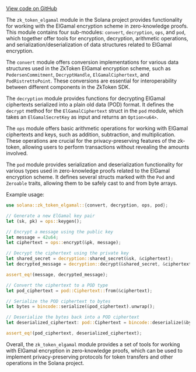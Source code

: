 [View code on GitHub](https://github.com/solana-labs/solana/tree/master/na/zk-token-sdk/src/zk_token_elgamal)

The `zk_token_elgamal` module in the Solana project provides functionality for working with the ElGamal encryption scheme in zero-knowledge proofs. This module contains four sub-modules: `convert`, `decryption`, `ops`, and `pod`, which together offer tools for encryption, decryption, arithmetic operations, and serialization/deserialization of data structures related to ElGamal encryption.

The `convert` module offers conversion implementations for various data structures used in the ZkToken ElGamal encryption scheme, such as `PedersenCommitment`, `DecryptHandle`, `ElGamalCiphertext`, and `PodRistrettoPoint`. These conversions are essential for interoperability between different components in the ZkToken SDK.

The `decryption` module provides functions for decrypting ElGamal ciphertexts serialized into a plain old data (POD) format. It defines the `decrypt` method for the `ElGamalCiphertext` struct in the `pod` module, which takes an `ElGamalSecretKey` as input and returns an `Option<u64>`.

The `ops` module offers basic arithmetic operations for working with ElGamal ciphertexts and keys, such as addition, subtraction, and multiplication. These operations are crucial for the privacy-preserving features of the zk-token, allowing users to perform transactions without revealing the amounts involved.

The `pod` module provides serialization and deserialization functionality for various types used in zero-knowledge proofs related to the ElGamal encryption scheme. It defines several structs marked with the `Pod` and `Zeroable` traits, allowing them to be safely cast to and from byte arrays.

Example usage:

```rust
use solana::zk_token_elgamal::{convert, decryption, ops, pod};

// Generate a new ElGamal key pair
let (sk, pk) = ops::keygen();

// Encrypt a message using the public key
let message = 42u64;
let ciphertext = ops::encrypt(&pk, message);

// Decrypt the ciphertext using the private key
let shared_secret = decryption::shared_secret(&sk, &ciphertext);
let decrypted_message = decryption::decrypt(&shared_secret, &ciphertext);

assert_eq!(message, decrypted_message);

// Convert the ciphertext to a POD type
let pod_ciphertext = pod::Ciphertext::from(&ciphertext);

// Serialize the POD ciphertext to bytes
let bytes = bincode::serialize(&pod_ciphertext).unwrap();

// Deserialize the bytes back into a POD ciphertext
let deserialized_ciphertext: pod::Ciphertext = bincode::deserialize(&bytes).unwrap();

assert_eq!(pod_ciphertext, deserialized_ciphertext);
```

Overall, the `zk_token_elgamal` module provides a set of tools for working with ElGamal encryption in zero-knowledge proofs, which can be used to implement privacy-preserving protocols for token transfers and other operations in the Solana project.
